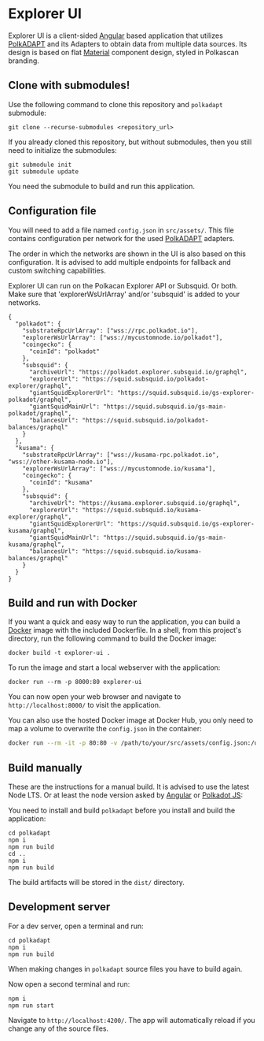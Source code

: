 # Explorer UI

Explorer UI is a client-sided [Angular](https://angular.io/) based application that utilizes [PolkADAPT](https://github.com/polkascan/polkadapt) and its Adapters to obtain data from multiple data sources. Its design is based on flat [Material](https://material.angular.io/) component design, styled in Polkascan branding.

## Clone with submodules!

Use the following command to clone this repository and `polkadapt` submodule:
```shell
git clone --recurse-submodules <repository_url>
```
If you already cloned this repository, but without submodules, then you still need to initialize the submodules:
```shell
git submodule init
git submodule update
```
You need the submodule to build and run this application.

## Configuration file

You will need to add a file named `config.json` in `src/assets/`. This file contains configuration per network for the used [PolkADAPT](https://github.com/polkascan/polkadapt) adapters.

The order in which the networks are shown in the UI is also based on this configuration. It is advised to add multiple endpoints for fallback and custom switching capabilities.

Explorer UI can run on the Polkacan Explorer API or Subsquid. Or both.
Make sure that 'explorerWsUrlArray' and/or 'subsquid' is added to your networks. 

```shell
{
  "polkadot": {
    "substrateRpcUrlArray": ["wss://rpc.polkadot.io"],
    "explorerWsUrlArray": ["wss://mycustomnode.io/polkadot"],
    "coingecko": {
      "coinId": "polkadot"
    },
    "subsquid": {
      "archiveUrl": "https://polkadot.explorer.subsquid.io/graphql",
      "explorerUrl": "https://squid.subsquid.io/polkadot-explorer/graphql",
      "giantSquidExplorerUrl": "https://squid.subsquid.io/gs-explorer-polkadot/graphql",
      "giantSquidMainUrl": "https://squid.subsquid.io/gs-main-polkadot/graphql",
      "balancesUrl": "https://squid.subsquid.io/polkadot-balances/graphql"
    }
  },
  "kusama": {
    "substrateRpcUrlArray": ["wss://kusama-rpc.polkadot.io", "wss://other-kusama-node.io"],
    "explorerWsUrlArray": ["wss://mycustomnode.io/kusama"],
    "coingecko": {
      "coinId": "kusama"
    },
    "subsquid": {
      "archiveUrl": "https://kusama.explorer.subsquid.io/graphql",
      "explorerUrl": "https://squid.subsquid.io/kusama-explorer/graphql",
      "giantSquidExplorerUrl": "https://squid.subsquid.io/gs-explorer-kusama/graphql",
      "giantSquidMainUrl": "https://squid.subsquid.io/gs-main-kusama/graphql",
      "balancesUrl": "https://squid.subsquid.io/kusama-balances/graphql"
    }
  }
}
```

## Build and run with Docker

If you want a quick and easy way to run the application, you can build a [Docker](https://www.docker.com/get-started) image with the included Dockerfile. In a shell, from this project's directory, run the following command to build the Docker image:

```shell
docker build -t explorer-ui .
```
To run the image and start a local webserver with the application:
```shell
docker run --rm -p 8000:80 explorer-ui
```
You can now open your web browser and navigate to `http://localhost:8000/` to visit the application.

You can also use the hosted Docker image at Docker Hub, you only need to map a volume to overwrite the `config.json` in the container:

```bash
docker run --rm -it -p 80:80 -v /path/to/your/src/assets/config.json:/usr/share/nginx/html/assets/config.json polkascan/explorer-ui
```

## Build manually

These are the instructions for a manual build. It is advised to use the latest Node LTS. Or at least the node version asked by [Angular](https://angular.io/) or [Polkadot JS](https://polkadot.js.org/):

You need to install and build `polkadapt` before you install and build the application:
```shell
cd polkadapt
npm i
npm run build
cd ..
npm i
npm run build
```
The build artifacts will be stored in the `dist/` directory.

## Development server

For a dev server, open a terminal and run:
```shell
cd polkadapt
npm i
npm run build
``` 
When making changes in `polkadapt` source files you have to build again.

Now open a second terminal and run:
```shell
npm i
npm run start
```
Navigate to `http://localhost:4200/`. The app will automatically reload if you change any of the source files.
